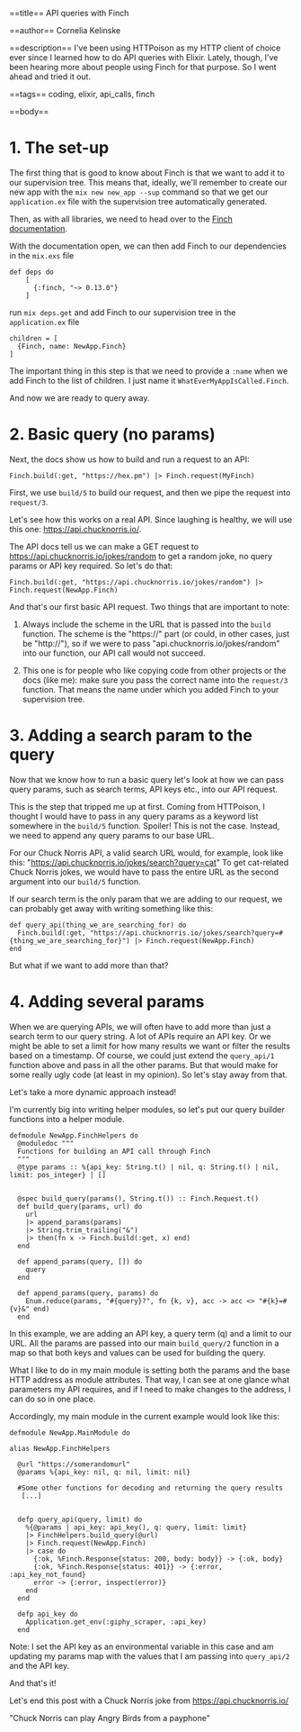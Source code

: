 ==title==
API queries with Finch

==author==
Cornelia Kelinske

==description==
I've been using HTTPoison as my HTTP client of choice ever since I learned how to do API queries with Elixir.
Lately, though, I've been hearing more about people using Finch for that purpose. So I went ahead and tried it out.


==tags==
coding, elixir, api_calls, finch

==body==

# 1. The set-up

The first thing that is good to know about Finch is that we want to add it to our supervision tree. This means that, ideally, we'll remember to create our new app with the `mix new new_app --sup` command so that we get our `application.ex` file with the supervision tree automatically generated.

Then, as with all libraries, we need to head over to the [Finch documentation](https://hexdocs.pm/finch/Finch.html).

With the documentation open, we can then add Finch to our dependencies in the `mix.exs` file

```
def deps do
    [
      {:finch, "~> 0.13.0"}  
    ]
```

run `mix deps.get` and add Finch to our supervision tree in the `application.ex` file

```
children = [
  {Finch, name: NewApp.Finch}
] 
```

The important thing in this step is that we need to provide a `:name` when we add Finch to the list of children. I just name it  `WhatEverMyAppIsCalled.Finch`.

And now we are ready to query away.


# 2. Basic query (no params)


Next, the docs show us how to build and run a request to an API:

```
Finch.build(:get, "https://hex.pm") |> Finch.request(MyFinch)
```

First, we use `build/5` to build our request, and then we pipe the request into `request/3`. 

Let's see how this works on a real API. 
Since laughing is healthy, we will use this one: https://api.chucknorris.io/.

The API docs tell us we can make a GET request to https://api.chucknorris.io/jokes/random to get a random joke, no query params or API key required. So let's do that:

```
Finch.build(:get, "https://api.chucknorris.io/jokes/random") |> Finch.request(NewApp.Finch)
```

And that's our first basic API request. 
Two things that are important to note:

1. Always include the scheme in the URL that is passed into the `build` function. The scheme is the "https://" part (or could, in other cases, just be "http://"), so if we were to pass "api.chucknorris.io/jokes/random" into our function, our API call would not succeed.

2. This one is for people who like copying code from other projects or the docs (like me): make sure you pass the correct name into the `request/3` function. That means the name under which you added Finch to your supervision tree.



# 3. Adding a search param to the query


Now that we know how to run a basic query let's look at how we can pass query params, such as search terms, API keys etc., into our API request.

This is the step that tripped me up at first. Coming from HTTPoison, I thought I would have to pass in any query params as a keyword list somewhere in the `build/5` function. Spoiler! This is not the case.
Instead, we need to append any query params to our base URL. 

For our Chuck Norris API, a valid search URL would, for example, look like this: "https://api.chucknorris.io/jokes/search?query=cat"
To get cat-related Chuck Norris jokes, we would have to pass the entire URL as the second argument into our `build/5` function.

If our search term is the only param that we are adding to our request, we can probably get away with writing something like this:

```
def query_api(thing_we_are_searching_for) do
  Finch.build(:get, "https://api.chucknorris.io/jokes/search?query=#{thing_we_are_searching_for}") |> Finch.request(NewApp.Finch)
end 
```

But what if we want to add more than that?


# 4. Adding several params 


When we are querying APIs, we will often have to add more than just a search term to our query string. A lot of APIs require an API key. Or we might be able to set a limit for how many results we want or filter the results based on a timestamp. 
Of course, we could just extend the `query_api/1` function above and pass in all the other params. 
But that would make for some really ugly code (at least in my opinion). So let's stay away from that.

Let's take a more dynamic approach instead!

I'm currently big into writing helper modules, so let's put our query builder functions into a helper module.

```
defmodule NewApp.FinchHelpers do
  @moduledoc """
  Functions for building an API call through Finch
  """
  @type params :: %{api_key: String.t() | nil, q: String.t() | nil, limit: pos_integer} | []
  

  @spec build_query(params(), String.t()) :: Finch.Request.t()
  def build_query(params, url) do
    url
    |> append_params(params)
    |> String.trim_trailing("&")
    |> then(fn x -> Finch.build(:get, x) end)
  end

  def append_params(query, []) do
    query
  end

  def append_params(query, params) do
    Enum.reduce(params, "#{query}?", fn {k, v}, acc -> acc <> "#{k}=#{v}&" end)
  end
```

In this example, we are adding an API key, a query term (q) and a limit to our URL. All the params are passed into our main `build_query/2` function in a map so that both keys and values can be used for building the query.

What I like to do in my main module is setting both the params and the base HTTP address as module attributes. That way, I can see at one glance what parameters my API requires, and if I need to make changes to the address, I can do so in one place.

Accordingly, my main module in the current example would look like this:

```
defmodule NewApp.MainModule do

alias NewApp.FinchHelpers

  @url "https://somerandomurl"
  @params %{api_key: nil, q: nil, limit: nil}

  #Some other functions for decoding and returning the query results
   [...] 


  defp query_api(query, limit) do
    %{@params | api_key: api_key(), q: query, limit: limit}
    |> FinchHelpers.build_query(@url)
    |> Finch.request(NewApp.Finch)
    |> case do
      {:ok, %Finch.Response{status: 200, body: body}} -> {:ok, body}
      {:ok, %Finch.Response{status: 401}} -> {:error, :api_key_not_found}
      error -> {:error, inspect(error)}
    end
  end

  defp api_key do
    Application.get_env(:giphy_scraper, :api_key)
  end
```

Note: I set the API key as an environmental variable in this case and am updating my params map with the values that I am passing into `query_api/2` and the API key.

And that's it!

Let's end this post with a Chuck Norris joke from https://api.chucknorris.io/ 

"Chuck Norris can play Angry Birds from a payphone"

